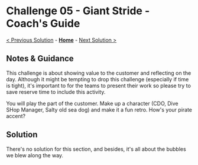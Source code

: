 # Challenge 05 - Giant Stride - Coach's Guide

[< Previous Solution](./Solution-04.md) - **[Home](./README.md)** - [Next Solution >](./Solution-06.md)

## Notes & Guidance

This challenge is about showing value to the customer and reflecting on the day. Although it might be tempting to drop this challenge (especially if time is tight), it's important to for the teams to present their work so please try to save reserve time to include this activity.

You will play the part of the customer. Make up a character (CDO, Dive SHop Manager, Salty old sea dog) and make it a fun retro. How's your pirate accent?

## Solution

There's no solution for this section, and besides, it's all about the bubbles we blew along the way.